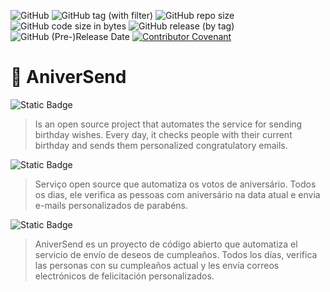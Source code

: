 ![GitHub](https://img.shields.io/github/license/lewoaragao/AniverSend?color=blue)
![GitHub tag (with filter)](https://img.shields.io/github/v/tag/lewoaragao/AniverSend?color=blue)
![GitHub repo size](https://img.shields.io/github/repo-size/lewoaragao/AniverSend?color=blue)
![GitHub code size in bytes](https://img.shields.io/github/languages/code-size/lewoaragao/AniverSend?color=blue)
![GitHub release (by tag)](https://img.shields.io/github/downloads/lewoaragao/AniverSend/v1.0.0-alfa/total?color=blue)
![GitHub (Pre-)Release Date](https://img.shields.io/github/release-date-pre/lewoaragao/AniverSend?color=blue)
[![Contributor Covenant](https://img.shields.io/badge/Contributor%20Covenant-2.1-4baaaa.svg?color=blue)](code_of_conduct.md)

# 🥳 AniverSend

![Static Badge](https://img.shields.io/badge/English-red?style=for-the-badge)
> Is an open source project that automates the service for sending birthday wishes. Every day, it checks people with their current birthday and sends them personalized congratulatory emails.

![Static Badge](https://img.shields.io/badge/Portugu%C3%AAs-green?style=for-the-badge)
> Serviço open source que automatiza os votos de aniversário. Todos os dias, ele verifica as pessoas com aniversário na data atual e envia e-mails personalizados de parabéns.

![Static Badge](https://img.shields.io/badge/Espa%C3%B1ol-orange?style=for-the-badge)
> AniverSend es un proyecto de código abierto que automatiza el servicio de envío de deseos de cumpleaños. Todos los días, verifica las personas con su cumpleaños actual y les envía correos electrónicos de felicitación personalizados.
